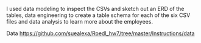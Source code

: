 
I used data modeling to inspect the CSVs and sketch out an ERD of the tables, data engineering to create a table schema for each of the six CSV files and data analysis to learn more about the employees.


Data   https://github.com/suealexa/Roedl_hw7/tree/master/Instructions/data


